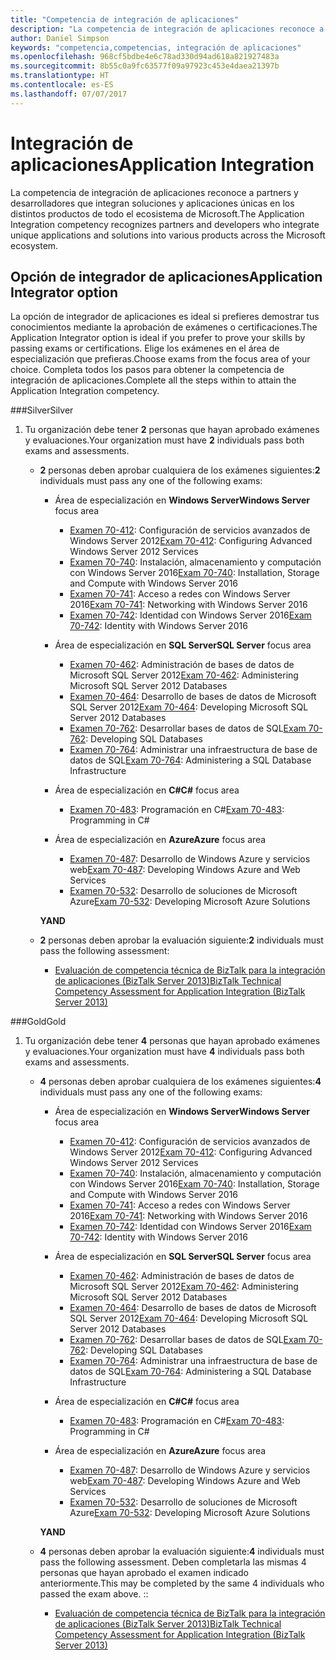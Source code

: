 ```yaml
---
title: "Competencia de integración de aplicaciones"
description: "La competencia de integración de aplicaciones reconoce a partners y desarrolladores que integran soluciones y aplicaciones únicas en los distintos productos de todo el ecosistema de Microsoft."
author: Daniel Simpson
keywords: "competencia,competencias, integración de aplicaciones"
ms.openlocfilehash: 968cf5bdbe4e6c78ad330d94ad618a821927483a
ms.sourcegitcommit: 8b55c0a9fc63577f09a97923c453e4daea21397b
ms.translationtype: HT
ms.contentlocale: es-ES
ms.lasthandoff: 07/07/2017
---
```

# <a name="application-integration"></a><span data-ttu-id="d1f41-104">Integración de aplicaciones</span><span class="sxs-lookup"><span data-stu-id="d1f41-104">Application Integration</span></span> 
<span data-ttu-id="d1f41-105">La competencia de integración de aplicaciones reconoce a partners y desarrolladores que integran soluciones y aplicaciones únicas en los distintos productos de todo el ecosistema de Microsoft.</span><span class="sxs-lookup"><span data-stu-id="d1f41-105">The Application Integration competency recognizes partners and developers who integrate unique applications and solutions into various products across the Microsoft ecosystem.</span></span> 

## <a name="application-integrator-option"></a><span data-ttu-id="d1f41-106">Opción de integrador de aplicaciones</span><span class="sxs-lookup"><span data-stu-id="d1f41-106">Application Integrator option</span></span>

<span data-ttu-id="d1f41-107">La opción de integrador de aplicaciones es ideal si prefieres demostrar tus conocimientos mediante la aprobación de exámenes o certificaciones.</span><span class="sxs-lookup"><span data-stu-id="d1f41-107">The Application Integrator option is ideal if you prefer to prove your skills by passing exams or certifications.</span></span> <span data-ttu-id="d1f41-108">Elige los exámenes en el área de especialización que prefieras.</span><span class="sxs-lookup"><span data-stu-id="d1f41-108">Choose exams from the focus area of your choice.</span></span> <span data-ttu-id="d1f41-109">Completa todos los pasos para obtener la competencia de integración de aplicaciones.</span><span class="sxs-lookup"><span data-stu-id="d1f41-109">Complete all the steps within to attain the Application Integration competency.</span></span>

###<a name="silver"></a><span data-ttu-id="d1f41-110">Silver</span><span class="sxs-lookup"><span data-stu-id="d1f41-110">Silver</span></span>
1. <span data-ttu-id="d1f41-111">Tu organización debe tener **2** personas que hayan aprobado exámenes y evaluaciones.</span><span class="sxs-lookup"><span data-stu-id="d1f41-111">Your organization must have **2** individuals pass both exams and assessments.</span></span>

    - <span data-ttu-id="d1f41-112">**2** personas deben aprobar cualquiera de los exámenes siguientes:</span><span class="sxs-lookup"><span data-stu-id="d1f41-112">**2** individuals must pass any one of the following exams:</span></span>

        - <span data-ttu-id="d1f41-113">Área de especialización en **Windows Server**</span><span class="sxs-lookup"><span data-stu-id="d1f41-113">**Windows Server** focus area</span></span>
            - <span data-ttu-id="d1f41-114">[Examen 70-412](https://www.microsoft.com/en-us/learning/exam-70-412.aspx): Configuración de servicios avanzados de Windows Server 2012</span><span class="sxs-lookup"><span data-stu-id="d1f41-114">[Exam 70-412](https://www.microsoft.com/en-us/learning/exam-70-412.aspx): Configuring Advanced Windows Server 2012 Services</span></span>
            - <span data-ttu-id="d1f41-115">[Examen 70-740](https://www.microsoft.com/en-us/learning/exam-70-740.aspx): Instalación, almacenamiento y computación con Windows Server 2016</span><span class="sxs-lookup"><span data-stu-id="d1f41-115">[Exam 70-740](https://www.microsoft.com/en-us/learning/exam-70-740.aspx): Installation, Storage and Compute with Windows Server 2016</span></span>
            - <span data-ttu-id="d1f41-116">[Examen 70-741](https://www.microsoft.com/en-us/learning/exam-70-741.aspx): Acceso a redes con Windows Server 2016</span><span class="sxs-lookup"><span data-stu-id="d1f41-116">[Exam 70-741](https://www.microsoft.com/en-us/learning/exam-70-741.aspx): Networking with Windows Server 2016</span></span>
            - <span data-ttu-id="d1f41-117">[Examen 70-742](https://www.microsoft.com/en-us/learning/exam-70-742.aspx): Identidad con Windows Server 2016</span><span class="sxs-lookup"><span data-stu-id="d1f41-117">[Exam 70-742](https://www.microsoft.com/en-us/learning/exam-70-742.aspx): Identity with Windows Server 2016</span></span>

        - <span data-ttu-id="d1f41-118">Área de especialización en **SQL Server**</span><span class="sxs-lookup"><span data-stu-id="d1f41-118">**SQL Server** focus area</span></span>

            - <span data-ttu-id="d1f41-119">[Examen 70-462](https://www.microsoft.com/en-us/learning/exam-70-462.aspx): Administración de bases de datos de Microsoft SQL Server 2012</span><span class="sxs-lookup"><span data-stu-id="d1f41-119">[Exam 70-462](https://www.microsoft.com/en-us/learning/exam-70-462.aspx): Administering Microsoft SQL Server 2012 Databases</span></span>
            - <span data-ttu-id="d1f41-120">[Examen 70-464](https://www.microsoft.com/en-us/learning/exam-70-464.aspx): Desarrollo de bases de datos de Microsoft SQL Server 2012</span><span class="sxs-lookup"><span data-stu-id="d1f41-120">[Exam 70-464](https://www.microsoft.com/en-us/learning/exam-70-464.aspx): Developing Microsoft SQL Server 2012 Databases</span></span>
            - <span data-ttu-id="d1f41-121">[Examen 70-762](https://www.microsoft.com/en-us/learning/exam-70-762.aspx): Desarrollar bases de datos de SQL</span><span class="sxs-lookup"><span data-stu-id="d1f41-121">[Exam 70-762](https://www.microsoft.com/en-us/learning/exam-70-762.aspx): Developing SQL Databases</span></span>
            - <span data-ttu-id="d1f41-122">[Examen 70-764](https://www.microsoft.com/en-us/learning/exam-70-764.aspx): Administrar una infraestructura de base de datos de SQL</span><span class="sxs-lookup"><span data-stu-id="d1f41-122">[Exam 70-764](https://www.microsoft.com/en-us/learning/exam-70-764.aspx): Administering a SQL Database Infrastructure</span></span>

        - <span data-ttu-id="d1f41-123">Área de especialización en **C#**</span><span class="sxs-lookup"><span data-stu-id="d1f41-123">**C#** focus area</span></span> 

            - <span data-ttu-id="d1f41-124">[Examen 70-483](https://www.microsoft.com/en-us/learning/exam-70-483.aspx): Programación en C#</span><span class="sxs-lookup"><span data-stu-id="d1f41-124">[Exam 70-483](https://www.microsoft.com/en-us/learning/exam-70-483.aspx): Programming in C#</span></span>

        - <span data-ttu-id="d1f41-125">Área de especialización en **Azure**</span><span class="sxs-lookup"><span data-stu-id="d1f41-125">**Azure** focus area</span></span>

            - <span data-ttu-id="d1f41-126">[Examen 70-487](https://www.microsoft.com/en-us/learning/exam-70-487.aspx): Desarrollo de Windows Azure y servicios web</span><span class="sxs-lookup"><span data-stu-id="d1f41-126">[Exam 70-487](https://www.microsoft.com/en-us/learning/exam-70-487.aspx): Developing Windows Azure and Web Services</span></span>
            - <span data-ttu-id="d1f41-127">[Examen 70-532](https://www.microsoft.com/en-us/learning/exam-70-532.aspx): Desarrollo de soluciones de Microsoft Azure</span><span class="sxs-lookup"><span data-stu-id="d1f41-127">[Exam 70-532](https://www.microsoft.com/en-us/learning/exam-70-532.aspx): Developing Microsoft Azure Solutions</span></span>

        **<span data-ttu-id="d1f41-128">Y</span><span class="sxs-lookup"><span data-stu-id="d1f41-128">AND</span></span>**

    - <span data-ttu-id="d1f41-129">**2** personas deben aprobar la evaluación siguiente:</span><span class="sxs-lookup"><span data-stu-id="d1f41-129">**2** individuals must pass the following assessment:</span></span>

        - [<span data-ttu-id="d1f41-130">Evaluación de competencia técnica de BizTalk para la integración de aplicaciones (BizTalk Server 2013)</span><span class="sxs-lookup"><span data-stu-id="d1f41-130">BizTalk Technical Competency Assessment for Application Integration (BizTalk Server 2013)</span></span>](https://partneruniversity.microsoft.com/?whr=uri:MicrosoftAccount&courseId=12286&scoId=Id3XwITSB_2805299993)

###<a name="gold"></a><span data-ttu-id="d1f41-131">Gold</span><span class="sxs-lookup"><span data-stu-id="d1f41-131">Gold</span></span>
1. <span data-ttu-id="d1f41-132">Tu organización debe tener **4** personas que hayan aprobado exámenes y evaluaciones.</span><span class="sxs-lookup"><span data-stu-id="d1f41-132">Your organization must have **4** individuals pass both exams and assessments.</span></span>

    - <span data-ttu-id="d1f41-133">**4** personas deben aprobar cualquiera de los exámenes siguientes:</span><span class="sxs-lookup"><span data-stu-id="d1f41-133">**4** individuals must pass any one of the following exams:</span></span>

        - <span data-ttu-id="d1f41-134">Área de especialización en **Windows Server**</span><span class="sxs-lookup"><span data-stu-id="d1f41-134">**Windows Server** focus area</span></span>

            - <span data-ttu-id="d1f41-135">[Examen 70-412](https://www.microsoft.com/en-us/learning/exam-70-412.aspx): Configuración de servicios avanzados de Windows Server 2012</span><span class="sxs-lookup"><span data-stu-id="d1f41-135">[Exam 70-412](https://www.microsoft.com/en-us/learning/exam-70-412.aspx): Configuring Advanced Windows Server 2012 Services</span></span>
            - <span data-ttu-id="d1f41-136">[Examen 70-740](https://www.microsoft.com/en-us/learning/exam-70-740.aspx): Instalación, almacenamiento y computación con Windows Server 2016</span><span class="sxs-lookup"><span data-stu-id="d1f41-136">[Exam 70-740](https://www.microsoft.com/en-us/learning/exam-70-740.aspx): Installation, Storage and Compute with Windows Server 2016</span></span>
            - <span data-ttu-id="d1f41-137">[Examen 70-741](https://www.microsoft.com/en-us/learning/exam-70-741.aspx): Acceso a redes con Windows Server 2016</span><span class="sxs-lookup"><span data-stu-id="d1f41-137">[Exam 70-741](https://www.microsoft.com/en-us/learning/exam-70-741.aspx): Networking with Windows Server 2016</span></span>
            - <span data-ttu-id="d1f41-138">[Examen 70-742](https://www.microsoft.com/en-us/learning/exam-70-742.aspx): Identidad con Windows Server 2016</span><span class="sxs-lookup"><span data-stu-id="d1f41-138">[Exam 70-742](https://www.microsoft.com/en-us/learning/exam-70-742.aspx): Identity with Windows Server 2016</span></span>

        - <span data-ttu-id="d1f41-139">Área de especialización en **SQL Server**</span><span class="sxs-lookup"><span data-stu-id="d1f41-139">**SQL Server** focus area</span></span>

            - <span data-ttu-id="d1f41-140">[Examen 70-462](https://www.microsoft.com/en-us/learning/exam-70-462.aspx): Administración de bases de datos de Microsoft SQL Server 2012</span><span class="sxs-lookup"><span data-stu-id="d1f41-140">[Exam 70-462](https://www.microsoft.com/en-us/learning/exam-70-462.aspx): Administering Microsoft SQL Server 2012 Databases</span></span>
            - <span data-ttu-id="d1f41-141">[Examen 70-464](https://www.microsoft.com/en-us/learning/exam-70-464.aspx): Desarrollo de bases de datos de Microsoft SQL Server 2012</span><span class="sxs-lookup"><span data-stu-id="d1f41-141">[Exam 70-464](https://www.microsoft.com/en-us/learning/exam-70-464.aspx): Developing Microsoft SQL Server 2012 Databases</span></span>
            - <span data-ttu-id="d1f41-142">[Examen 70-762](https://www.microsoft.com/en-us/learning/exam-70-762.aspx): Desarrollar bases de datos de SQL</span><span class="sxs-lookup"><span data-stu-id="d1f41-142">[Exam 70-762](https://www.microsoft.com/en-us/learning/exam-70-762.aspx): Developing SQL Databases</span></span>
            - <span data-ttu-id="d1f41-143">[Examen 70-764](https://www.microsoft.com/en-us/learning/exam-70-764.aspx): Administrar una infraestructura de base de datos de SQL</span><span class="sxs-lookup"><span data-stu-id="d1f41-143">[Exam 70-764](https://www.microsoft.com/en-us/learning/exam-70-764.aspx): Administering a SQL Database Infrastructure</span></span>

        - <span data-ttu-id="d1f41-144">Área de especialización en **C#**</span><span class="sxs-lookup"><span data-stu-id="d1f41-144">**C#** focus area</span></span> 

            - <span data-ttu-id="d1f41-145">[Examen 70-483](https://www.microsoft.com/en-us/learning/exam-70-483.aspx): Programación en C#</span><span class="sxs-lookup"><span data-stu-id="d1f41-145">[Exam 70-483](https://www.microsoft.com/en-us/learning/exam-70-483.aspx): Programming in C#</span></span>

        - <span data-ttu-id="d1f41-146">Área de especialización en **Azure**</span><span class="sxs-lookup"><span data-stu-id="d1f41-146">**Azure** focus area</span></span>

            - <span data-ttu-id="d1f41-147">[Examen 70-487](https://www.microsoft.com/en-us/learning/exam-70-487.aspx): Desarrollo de Windows Azure y servicios web</span><span class="sxs-lookup"><span data-stu-id="d1f41-147">[Exam 70-487](https://www.microsoft.com/en-us/learning/exam-70-487.aspx): Developing Windows Azure and Web Services</span></span>
            - <span data-ttu-id="d1f41-148">[Examen 70-532](https://www.microsoft.com/en-us/learning/exam-70-532.aspx): Desarrollo de soluciones de Microsoft Azure</span><span class="sxs-lookup"><span data-stu-id="d1f41-148">[Exam 70-532](https://www.microsoft.com/en-us/learning/exam-70-532.aspx): Developing Microsoft Azure Solutions</span></span>

        **<span data-ttu-id="d1f41-149">Y</span><span class="sxs-lookup"><span data-stu-id="d1f41-149">AND</span></span>**

    - <span data-ttu-id="d1f41-150">**4** personas deben aprobar la evaluación siguiente:</span><span class="sxs-lookup"><span data-stu-id="d1f41-150">**4** individuals must pass the following assessment.</span></span> <span data-ttu-id="d1f41-151">Deben completarla las mismas 4 personas que hayan aprobado el examen indicado anteriormente.</span><span class="sxs-lookup"><span data-stu-id="d1f41-151">This may be completed by the same 4 individuals who passed the exam above.</span></span> <span data-ttu-id="d1f41-152">:</span><span class="sxs-lookup"><span data-stu-id="d1f41-152">:</span></span>

        - [<span data-ttu-id="d1f41-153">Evaluación de competencia técnica de BizTalk para la integración de aplicaciones (BizTalk Server 2013)</span><span class="sxs-lookup"><span data-stu-id="d1f41-153">BizTalk Technical Competency Assessment for Application Integration (BizTalk Server 2013)</span></span>](https://partneruniversity.microsoft.com/?whr=uri:MicrosoftAccount&courseId=12286&scoId=Id3XwITSB_2805299993)

